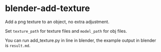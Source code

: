 # blender-add-texture

Add a png texture to an object, no extra adjustment.

Set `texture_path` for texture files and `model_path` for obj files.

You can run add_texture.py in line in blender, the example output in blender is `result.md`. 
